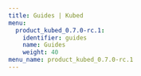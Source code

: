 ```yaml
---
title: Guides | Kubed
menu:
  product_kubed_0.7.0-rc.1:
    identifier: guides
    name: Guides
    weight: 40
menu_name: product_kubed_0.7.0-rc.1
---
```

